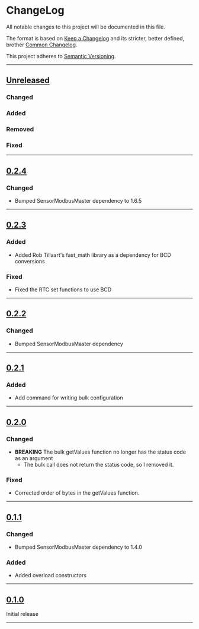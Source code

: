 # ChangeLog<!--! {#change_log} -->

All notable changes to this project will be documented in this file.

The format is based on [Keep a Changelog](https://keepachangelog.com/en/1.0.0/) and its stricter, better defined, brother [Common Changelog](https://common-changelog.org/).

This project adheres to [Semantic Versioning](https://semver.org/spec/v2.0.0.html).

***

## [Unreleased]

### Changed

### Added

### Removed

### Fixed

***

## [0.2.4]

### Changed

- Bumped SensorModbusMaster dependency to 1.6.5

***

## [0.2.3]

### Added

- Added Rob Tillaart's fast_math library as a dependency for BCD conversions

### Fixed

- Fixed the RTC set functions to use BCD

***

## [0.2.2]

### Changed

- Bumped SensorModbusMaster dependency

***

## [0.2.1]

### Added

- Add command for writing bulk configuration

***

## [0.2.0]

### Changed

- **BREAKING** The bulk getValues function no longer has the status code as an argument
  - The bulk call does not return the status code, so I removed it.

### Fixed

- Corrected order of bytes in the getValues function.

***

## [0.1.1]

### Changed

- Bumped SensorModbusMaster dependency to 1.4.0

### Added

- Added overload constructors

***

## [0.1.0]

Initial release

***

[Unreleased]: https://github.com/EnviroDIY/ANBSensorsModbus/compare/v0.2.4...HEAD
[0.2.4]: https://github.com/EnviroDIY/ANBSensorsModbus/releases/tag/v0.2.4
[0.2.3]: https://github.com/EnviroDIY/ANBSensorsModbus/releases/tag/v0.2.3
[0.2.2]: https://github.com/EnviroDIY/ANBSensorsModbus/releases/tag/v0.2.2
[0.2.1]: https://github.com/EnviroDIY/ANBSensorsModbus/releases/tag/v0.2.1
[0.2.0]: https://github.com/EnviroDIY/ANBSensorsModbus/releases/tag/v0.2.0
[0.1.1]: https://github.com/EnviroDIY/ANBSensorsModbus/releases/tag/v0.1.1
[0.1.0]: https://github.com/EnviroDIY/ANBSensorsModbus/releases/tag/v0.1.0

<!--! @tableofcontents{HTML:1} -->

<!--! @m_footernavigation -->
